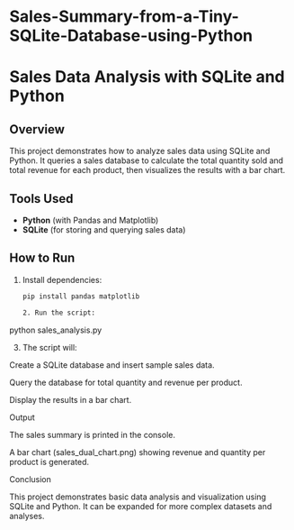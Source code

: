 # Sales-Summary-from-a-Tiny-SQLite-Database-using-Python
# Sales Data Analysis with SQLite and Python

## Overview

This project demonstrates how to analyze sales data using SQLite and Python. It queries a sales database to calculate the total quantity sold and total revenue for each product, then visualizes the results with a bar chart.

## Tools Used
- **Python** (with Pandas and Matplotlib)
- **SQLite** (for storing and querying sales data)

## How to Run
1. Install dependencies:
   ```bash
   pip install pandas matplotlib

   2. Run the script:

python sales_analysis.py


3. The script will:

Create a SQLite database and insert sample sales data.

Query the database for total quantity and revenue per product.

Display the results in a bar chart.




Output

The sales summary is printed in the console.

A bar chart (sales_dual_chart.png) showing revenue and quantity per product is generated.


Conclusion

This project demonstrates basic data analysis and visualization using SQLite and Python. It can be expanded for more complex datasets and analyses.
